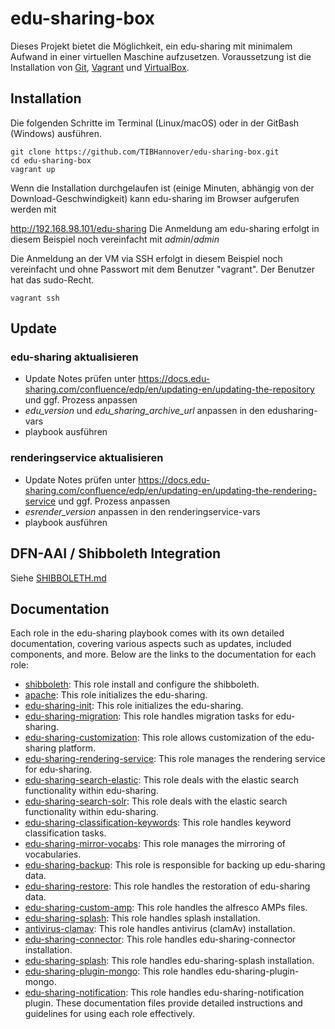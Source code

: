 # edu-sharing-box


Dieses Projekt bietet die Möglichkeit, ein edu-sharing mit minimalem Aufwand in einer virtuellen Maschine aufzusetzen. Voraussetzung ist die Installation von
[Git](https://git-scm.com/downloads),  [Vagrant](https://www.vagrantup.com/downloads.html) und [VirtualBox](https://www.virtualbox.org/wiki/Downloads).

## Installation

Die folgenden Schritte im Terminal (Linux/macOS) oder in der GitBash (Windows) ausführen.
```
git clone https://github.com/TIBHannover/edu-sharing-box.git
cd edu-sharing-box
vagrant up
```
Wenn die Installation durchgelaufen ist (einige Minuten, abhängig von der Download-Geschwindigkeit) kann edu-sharing im Browser aufgerufen werden mit

<http://192.168.98.101/edu-sharing>
Die Anmeldung am edu-sharing erfolgt in diesem Beispiel noch vereinfacht mit _admin_/_admin_

Die Anmeldung an der VM via SSH erfolgt in diesem Beispiel noch vereinfacht und ohne Passwort mit dem Benutzer "vagrant". Der Benutzer hat das sudo-Recht.
```
vagrant ssh
```

## Update

### edu-sharing aktualisieren

* Update Notes prüfen unter https://docs.edu-sharing.com/confluence/edp/en/updating-en/updating-the-repository und ggf. Prozess anpassen
* *edu_version* und *edu_sharing_archive_url* anpassen in den edusharing-vars
* playbook ausführen

### renderingservice aktualisieren

* Update Notes prüfen unter https://docs.edu-sharing.com/confluence/edp/en/updating-en/updating-the-rendering-service und ggf. Prozess anpassen
* *esrender_version* anpassen in den renderingservice-vars
* playbook ausführen

## DFN-AAI / Shibboleth Integration

Siehe [SHIBBOLETH.md](SHIBBOLETH.md)

## Documentation

Each role in the edu-sharing playbook comes with its own detailed documentation, covering various aspects such as updates, included components, and more. Below are the links to the documentation for each role:
 
- [shibboleth](ansible/roles/shibboleth/documentation/README.md): This role install and configure the shibboleth.
- [apache](ansible/roles/apache/documentation/README.md): This role initializes the edu-sharing.
- [edu-sharing-init](ansible/roles/edu-sharing-init/documentation/README.md): This role initializes the edu-sharing.
- [edu-sharing-migration](ansible/roles/edu-sharing-migration/documentation/README.md):  This role handles migration tasks for edu-sharing.
- [edu-sharing-customization](ansible/roles/edu-sharing-customization/documentation/README.md): This role allows customization of the edu-sharing platform.
- [edu-sharing-rendering-service](ansible/roles/edu-sharing-rendering-service/documentation/README.md): This role manages the rendering service for edu-sharing.
- [edu-sharing-search-elastic](ansible/roles/edu-sharing-search-elastic/documentation/README.md): This role deals with the elastic search functionality within edu-sharing.
- [edu-sharing-search-solr](ansible/roles/edu-sharing-search-solr/documentation/README.md): This role deals with the elastic search functionality within edu-sharing.
- [edu-sharing-classification-keywords](ansible/roles/edu-sharing-classification-keywords/documentation/README.md): This role handles keyword classification tasks.
- [edu-sharing-mirror-vocabs](ansible/roles/edu-sharing-mirror-vocabs/documentation/README.md): This role manages the mirroring of vocabularies.
- [edu-sharing-backup](ansible/roles/edu-sharing-backup/documentation/README.md): This role is responsible for backing up edu-sharing data.
- [edu-sharing-restore](ansible/roles/edu-sharing-restore/documentation/README.md): This role handles the restoration of edu-sharing data.
- [edu-sharing-custom-amp](ansible/roles/edu-sharing-custom-amp/documentation/README.md): This role handles the alfresco AMPs files.
- [edu-sharing-splash](ansible/roles/edu-sharing-splash/documentation/README.md): This role handles splash installation.
- [antivirus-clamav](ansible/roles/antivirus-clamav/documentation/README.md): This role handles antivirus (clamAv) installation.
- [edu-sharing-connector](ansible/roles/edu-sharing-connector/documentation/README.md): This role handles edu-sharing-connector installation.
- [edu-sharing-splash](ansible/roles/edu-sharing-splash/documentation/README.md): This role handles edu-sharing-splash installation.
- [edu-sharing-plugin-mongo](ansible/roles/edu-sharing-plugin-mongo/documentation/README.md): This role handles edu-sharing-plugin-mongo.
- [edu-sharing-notification](ansible/roles/edu-sharing-notification/documentation/README.md): This role handles edu-sharing-notification plugin.
These documentation files provide detailed instructions and guidelines for using each role effectively.
